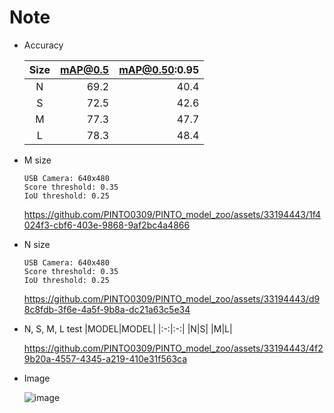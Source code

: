 # Note

- Accuracy

  |Size|mAP@0.5|mAP@0.50:0.95|
  |:-:|-:|-:|
  |N|69.2|40.4|
  |S|72.5|42.6|
  |M|77.3|47.7|
  |L|78.3|48.4|

- M size
  
  ```
  USB Camera: 640x480
  Score threshold: 0.35
  IoU threshold: 0.25
  ```

  https://github.com/PINTO0309/PINTO_model_zoo/assets/33194443/1f4024f3-cbf6-403e-9868-9af2bc4a4866

- N size
  
  ```
  USB Camera: 640x480
  Score threshold: 0.35
  IoU threshold: 0.25
  ```

  https://github.com/PINTO0309/PINTO_model_zoo/assets/33194443/d98c8fdb-3f6e-4a5f-9b8a-dc21a63c5e34

- N, S, M, L test
  |MODEL|MODEL|
  |:-:|:-:|
  |N|S|
  |M|L|

  https://github.com/PINTO0309/PINTO_model_zoo/assets/33194443/4f29b20a-4557-4345-a219-410e31f563ca

- Image

  ![image](https://github.com/PINTO0309/PINTO_model_zoo/assets/33194443/489b0a47-740d-4063-9992-d1b648220c23)
